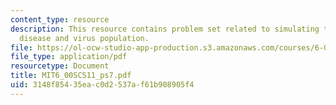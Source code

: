 ```yaml
---
content_type: resource
description: This resource contains problem set related to simulating the spread of
  disease and virus population.
file: https://ol-ocw-studio-app-production.s3.amazonaws.com/courses/6-00sc-introduction-to-computer-science-and-programming-spring-2011/3148f85435eac0d2537af61b908905f4_MIT6_00SCS11_ps7.pdf
file_type: application/pdf
resourcetype: Document
title: MIT6_00SCS11_ps7.pdf
uid: 3148f854-35ea-c0d2-537a-f61b908905f4
---
```

